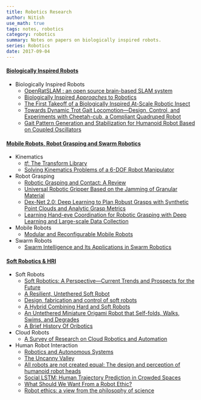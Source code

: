 ```yaml
---
title: Robotics Research
author: Nitish
use_math: true
tags: notes, robotics
category: robotics
summary: Notes on papers on biologically inspired robots.
series: Robotics
date: 2017-09-04
---
```


#### [Biologically Inspired Robots]({filename}research-robotics-1.md)
* Biologically Inspired Robots
    * [OpenRatSLAM : an open source brain-based SLAM system]({filename}research-robotics-1.md#openratslam)
    * [Biologically Inspired App*roaches* to Robotics]({filename}research-robotics-1.md#roaches)
    * [The First Takeoff of a Biologically Inspired At-Scale Robotic Insect]({filename}research-robotics-1.md#insect)
    * [Towards Dynamic Trot Gait Locomotion—Design, Control, and Experiments with Cheetah-cub, a Compliant Quadruped Robot]({filename}research-robotics-1.md#gait)
    * [Gait Pattern Generation and Stabilization for Humanoid Robot Based on Coupled Oscillators]({filename}research-robotics-1.md#gait2)

#### [Mobile Robots, Robot Grasping and Swarm Robotics]({filename}research-robotics-2.md)
* Kinematics
    * [*tf*: The Transform Library]({filename}research-robotics-2.md#tf)
    * [Solving Kinematics Problems of a 6-DOF Robot Manipulator]({filename}research-robotics-2.md#6dof)
* Robot Grasping
    * [Robotic Grasping and Contact: A Review]({filename}research-robotics-2.md#grasping1)
    * [Universal Robotic Gripper Based on the Jamming of Granular Material]({filename}research-robotics-2.md#grasping2)
    * [Dex-Net 2.0: Deep Learning to Plan Robust Grasps with Synthetic Point Clouds and Analytic Grasp Metrics]({filename}research-robotics-2.md#grasping3)
    * [Learning Hand-eye Coordination for Robotic Grasping with Deep Learning and Large-scale Data Collection]({filename}research-robotics-2.md#grasping4)
* Mobile Robots
    * [Modular and Reconfigurable Mobile Robots]({filename}research-robotics-2.md#mobile1)    
* Swarm Robots
    * [Swarm Intelligence and Its Applications in Swarm Robotics]({filename}research-robotics-2.md#swarm1)

#### [Soft Robotics & HRI]({filename}research-robotics-3.md)
* Soft Robots
    * [Soft Robotics: A Perspective—Current Trends and Prospects for the Future]({filename}research-robotics-3.md#soft1)
    * [A Resilient, Untethered Soft Robot]({filename}research-robotics-3.md#soft2)
    * [Design, fabrication and control of soft robots]({filename}research-robotics-3.md#soft3)
    * [A Hybrid Combining Hard and Soft Robots]({filename}research-robotics-3.md#soft4)
    * [An Untethered Miniature Origami Robot that Self-folds, Walks, Swims, and Degrades]({filename}research-robotics-3.md#origami1)
    * [A Brief History Of Oribotics]({filename}research-robotics-3.md#origami2)
* Cloud Robots
    * [A Survey of Research on Cloud Robotics and Automation]({filename}research-robotics-3.md#cloud1)
* Human Robot Interaction
    * [Robotics and Autonomous Systems]({filename}research-robotics-3.md#autonomous1)
    * [The Uncanny Valley]({filename}research-robotics-3.md#uncanny)
    * [All  robots are not created equal: The design and perception of humanoid robot heads]({filename}research-robotics-3.md#robot-heads)
    * [Social LSTM: Human Trajectory Prediction in Crowded Spaces]({filename}research-robotics-3.md#social-lstm)
    * [What Should We Want From a Robot Ethic?]({filename}research-robotics-3.md#etihcs1)
    * [Robot ethics: a view from the philosophy of science]({filename}research-robotics-3.md#etihcs2)    
